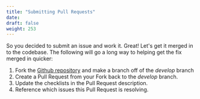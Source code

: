 ```yaml
---
title: "Submitting Pull Requests"
date:
draft: false
weight: 253
---
```


So you decided to submit an issue and work it.  Great! Let's get it merged in to the codebase. The following will go a long way to helping get the fix merged in quicker:

1. Fork the [Github repository](https://github.com/CrunchyData/crunchy-containers) and make a branch off of the *develop* branch
2. Create a Pull Request from your Fork back to the *develop* branch.
3. Update the checklists in the Pull Request description.
4. Reference which issues this Pull Request is resolving.
